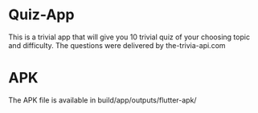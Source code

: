 # Quiz-App
This is a trivial app that will give you 10 trivial quiz of your choosing topic and difficulty. The questions were delivered by the-trivia-api.com

# APK
The APK file is available in build/app/outputs/flutter-apk/ 
